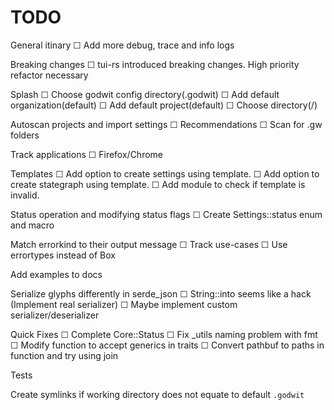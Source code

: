 # TODO

General itinary
  ☐ Add more debug, trace and info logs

Breaking changes
  ☐ tui-rs introduced breaking changes. High priority refactor necessary

Splash
  ☐ Choose godwit config directory(.godwit)
  ☐ Add default organization(default)
  ☐ Add default project(default)
    ☐ Choose directory(/)

Autoscan projects and import settings
  ☐ Recommendations
  ☐ Scan for .gw folders


Track applications
  ☐ Firefox/Chrome

Templates
  ☐ Add option to create settings using template.
  ☐ Add option to create stategraph using template.
  ☐ Add module to check if template is invalid.


Status operation and modifying status flags
  ☐ Create Settings::status enum and macro

Match errorkind to their output message
  ☐ Track use-cases
  ☐ Use errortypes instead of Box<Error>

Add examples to docs

Serialize glyphs differently in serde_json
  ☐ String::into seems like a hack (Implement real serializer)
  ☐ Maybe implement custom serializer/deserializer

Quick Fixes
  ☐ Complete Core::Status
  ☐ Fix _utils naming problem with fmt
  ☐ Modify function to accept generics in traits
  ☐ Convert pathbuf to paths in function and try using join

Tests

Create symlinks if working directory does not equate to default `.godwit`
